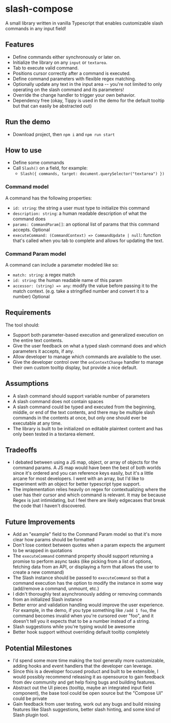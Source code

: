 # slash-compose

A small library written in vanilla Typescript that enables customizable slash commands in any input field!

## Features

- Define commands either synchronously or later on.
- Initialize the library on any `input` or `textarea`.
- Tab to execute valid command.
- Positions cursor correctly after a command is executed.
- Define command parameters with flexible regex matching.
- Optionally update any text in the input area -- you're not limited to only operating on the slash command and its parameters!
- Override the change handler to trigger your own behavior.
- Dependency free (okay, Tippy is used in the demo for the default tooltip but that can easily be abstracted out)

## Run the demo

- Download project, then `npm i` and `npm run start`

## How to use

- Define some commands
- Call `Slash()` on a field, for example:
  - `Slash({ commands, target: document.querySelector("textarea") })`

### Command model

A command has the following properties:

- `id: string`: the string a user must type to initialize this command
- `description: string`: a human readable description of what the command does
- `params: CommandParam[]`: an optional list of params that this command accepts. Optional
- `executeCommand: (CommandContext) => CommandUpdate | null`: function that's called when you tab to complete and allows for updating the text.

### Command Param model

A command can include a parameter modeled like so:

- `match: string`: a regex match
- `id: string`: the human readable name of this param
- `accessor: (string) => any`: modify the value before passing it to the match context. (e.g. take a stringified number and convert it to a number) Optional

## Requirements

The tool should:

- Support both parameter-based execution and generalized execution on the entire text contents.
- Give the user feedback on what a typed slash command does and which parameters it accepts, if any.
- Allow developer to manage which commands are available to the user.
- Give the developer control over the `onContextChange` handler to manage their own custom tooltip display, but provide a nice default.

## Assumptions

- A slash command should support variable number of parameters
- A slash command does not contain spaces
- A slash command could be typed and executed from the beginning, middle, or end of the text contents, and there may be multiple slash commands in the contents at once, but only one should ever be executable at any time.
- The library is built to be initialized on editable plaintext content and has only been tested in a textarea element.

## Tradeoffs

- I debated between using a JS map, object, or array of objects for the command params. A JS map would have been the best of both worlds since it's ordered and you can reference keys easily, but it's a little arcane for most developers. I went with an array, but I'd like to experiment with an object for better typescript type support.
- The implementation relies heavily on regex for contextualizing where the user has their cursor and which command is relevant. It may be because Regex is just intimidating, but I feel there are likely edgecases that break the code that I haven't discovered.

## Future Improvements

- Add an "example" field to the Command Param model so that it's more clear how params should be formatted
- Don't lose context between quotes when a param expects the argument to be wrapped in quotations
- The `executeCommand` command property should support returning a promise to perform async tasks (like picking from a list of options, fetching data from an API, or displaying a form that allows the user to create a new command)
- The Slash instance should be passed to `executeCommand` so that a command execution has the option to modify the instance in some way (add/remove a command, unmount, etc.)
- I didn't thoroughly test asynchronously adding or removing commands from an initialized Slash instance
- Better error and validation handling would improve the user experience. For example, in the demo, if you type something like `/add 1 foo`, the command becomes invalid when you're cursored over "foo", and it doesn't tell you it expects that to be a number instead of a string.
- Slash suggestions while you're typing would be awesome
- Better hook support without overriding default tooltip completely

## Potential Milestones

- I'd spend some more time making the tool generally more customizable, adding hooks and event handlers that the developer can leverage.
- Since this is a developer focused product and built to be extensible, I would possibly recommend releasing it as opensource to gain feedback from dev community and get help fixing bugs and building features.
- Abstract out the UI pieces (tooltip, maybe an integrated input field component), the base tool could be open source but the "Compose UI" could be private
- Gain feedback from user testing, work out any bugs and build missing features like Slash suggestions, better slash hinting, and some kind of Slash plugin tool.

